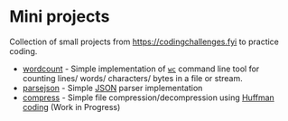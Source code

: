# Mini projects

Collection of small projects from https://codingchallenges.fyi to practice coding.

- [wordcount](src/main/kotlin/wordcount) - Simple implementation of [`wc`](https://linux.die.net/man/1/wc) command line tool for counting lines/ words/ characters/ bytes in a file or stream.
- [parsejson](src/main/kotlin/parsejson) - Simple [JSON](https://www.json.org/json-en.html) parser implementation
- [compress](src/main/kotlin/compress) - Simple file compression/decompression using [Huffman coding](https://en.wikipedia.org/wiki/Huffman_coding) (Work in Progress)
